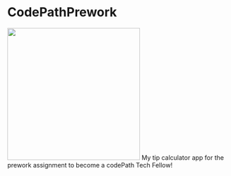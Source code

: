 # CodePathPrework

<img src="calc.gif?raw=true" width='300'/>
My tip calculator app for the prework assignment to become a codePath Tech Fellow!
